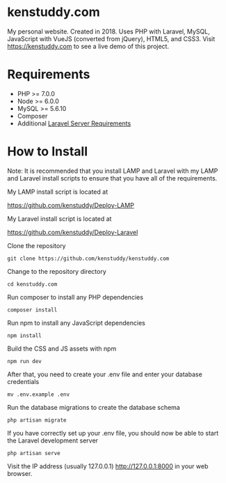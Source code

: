 # kenstuddy.com
My personal website. Created in 2018. Uses PHP with Laravel, MySQL, JavaScript with VueJS (converted from jQuery), HTML5, and CSS3. Visit https://kenstuddy.com to see a live demo of this project. 

# Requirements
* PHP >= 7.0.0
* Node >= 6.0.0
* MySQL >= 5.6.10
* Composer
* Additional [Laravel Server Requirements](https://laravel.com/docs/5.5/installation#server-requirements)

# How to Install
Note: It is recommended that you install LAMP and Laravel with my LAMP and Laravel install scripts to ensure that you have all of the requirements.

My LAMP install script is located at

https://github.com/kenstuddy/Deploy-LAMP

My Laravel install script is located at

https://github.com/kenstuddy/Deploy-Laravel

Clone the repository

```
git clone https://github.com/kenstuddy/kenstuddy.com
```

Change to the repository directory

```
cd kenstuddy.com
```

Run composer to install any PHP dependencies

```
composer install
```

Run npm to install any JavaScript dependencies

```
npm install
```

Build the CSS and JS assets with npm

```
npm run dev
```

After that, you need to create your .env file and enter your database credentials

```
mv .env.example .env
```

Run the database migrations to create the database schema 

```
php artisan migrate
```

If you have correctly set up your .env file, you should now be able to start the Laravel development server

```
php artisan serve
```

Visit the IP address (usually 127.0.0.1) http://127.0.0.1:8000 in your web browser.
